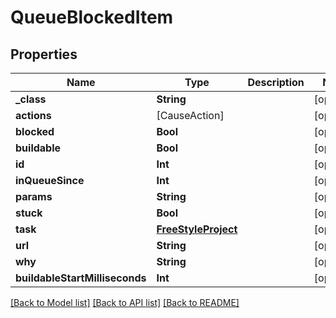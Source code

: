 # QueueBlockedItem

## Properties
Name | Type | Description | Notes
------------ | ------------- | ------------- | -------------
**_class** | **String** |  | [optional] 
**actions** | [CauseAction] |  | [optional] 
**blocked** | **Bool** |  | [optional] 
**buildable** | **Bool** |  | [optional] 
**id** | **Int** |  | [optional] 
**inQueueSince** | **Int** |  | [optional] 
**params** | **String** |  | [optional] 
**stuck** | **Bool** |  | [optional] 
**task** | [**FreeStyleProject**](FreeStyleProject.md) |  | [optional] 
**url** | **String** |  | [optional] 
**why** | **String** |  | [optional] 
**buildableStartMilliseconds** | **Int** |  | [optional] 

[[Back to Model list]](../README.md#documentation-for-models) [[Back to API list]](../README.md#documentation-for-api-endpoints) [[Back to README]](../README.md)


